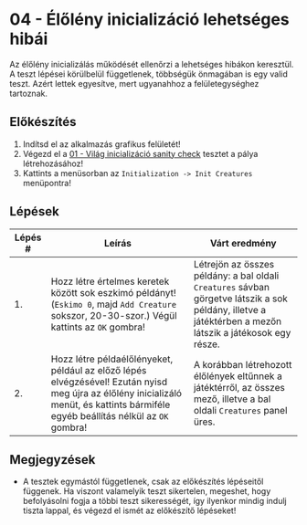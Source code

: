 # 04 - Élőlény inicializáció lehetséges hibái

Az élőlény inicializálás működését ellenőrzi a lehetséges hibákon keresztül. A teszt lépései körülbelül függetlenek, többségük önmagában is egy valid teszt. Azért lettek egyesítve, mert ugyanahhoz a felületegységhez tartoznak.

## Előkészítés

1. Indítsd el az alkalmazás grafikus felületét!
2. Végezd el a [01 - Világ inicializáció sanity check](01%20-%20Világ%20inicializáció%20sanity%20check.md) tesztet a pálya létrehozásához!
3. Kattints a menüsorban az `Initialization -> Init Creatures` menüpontra!

## Lépések

| Lépés # | Leírás | Várt eredmény |
| ------- | ------ | ------------- |
| 1. | Hozz létre értelmes keretek között sok eszkimó példányt! (`Eskimo 0`, majd `Add Creature` sokszor, 20-30-szor.) Végül kattints az `OK` gombra! | Létrejön az összes példány: a bal oldali `Creatures` sávban görgetve látszik a sok példány, illetve a játéktérben a mezőn látszik a játékosok egy része. |
| 2. | Hozz létre példaélőlényeket, például az előző lépés elvégzésével! Ezután nyisd meg újra az élőlény inicializáló menüt, és kattints bármiféle egyéb beállítás nélkül az `OK` gombra! | A korábban létrehozott élőlények eltűnnek a játéktérről, az összes mező, illetve a bal oldali `Creatures` panel üres. |

## Megjegyzések

* A tesztek egymástól függetlenek, csak az előkészítés lépéseitől függenek. Ha viszont valamelyik teszt sikertelen, megeshet, hogy befolyásolni fogja a többi teszt sikerességét, így ilyenkor mindig indulj tiszta lappal, és végezd el ismét az előkészítő lépéseket!
